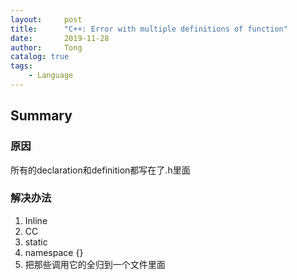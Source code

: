 ```yaml
---
layout:     post
title:      "C++: Error with multiple definitions of function"
date:       2019-11-28
author:     Tong
catalog: true
tags:
    - Language
---
```


## Summary

### 原因

所有的declaration和definition都写在了.h里面


### 解决办法

1.	Inline
2.	CC
3.	static
4.	namespace {}
5.	把那些调用它的全归到一个文件里面
